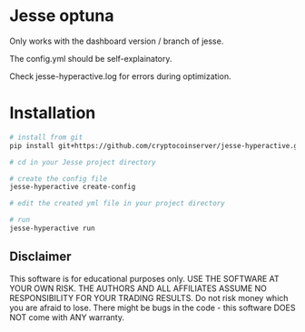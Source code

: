 # Jesse optuna

Only works with the dashboard version / branch of jesse.

The config.yml should be self-explainatory.

Check jesse-hyperactive.log for errors during optimization.

# Installation

```sh
# install from git
pip install git+https://github.com/cryptocoinserver/jesse-hyperactive.git

# cd in your Jesse project directory

# create the config file
jesse-hyperactive create-config

# edit the created yml file in your project directory 

# run
jesse-hyperactive run

```


## Disclaimer
This software is for educational purposes only. USE THE SOFTWARE AT YOUR OWN RISK. THE AUTHORS AND ALL AFFILIATES ASSUME NO RESPONSIBILITY FOR YOUR TRADING RESULTS. Do not risk money which you are afraid to lose. There might be bugs in the code - this software DOES NOT come with ANY warranty.
